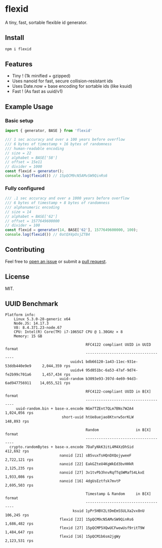 # flexid
A tiny, fast, sortable flexible id generator.

## Install

```sh
npm i flexid
```

## Features

  * Tiny ! (1k minified + gzipped)
  * Uses nanoid for fast, secure collision-resistant ids
  * Uses Date.now + base encoding for sortable ids (like ksuid)
  * Fast ! (As fast as uuid/v1)

## Example Usage

### Basic setup

```javascript
import { generator, BASE } from 'flexid'

/// 1 sec accuracy and over a 100 years before overflow
/// 6 bytes of timestamp + 16 bytes of randomness
/// human-readable encoding
// size = 22
// alphabet = BASE['58']
// offset = 15e11
// divider = 1000
const flexid = generator();
console.log(flexid()) // 15pQCM9cN5AMvSW9QinRs6
```

### Fully configured

```javascript
/// .1 sec accuracy and over a 1000 years before overflow
/// 6 bytes of timestamp + 8 bytes of randomness
/// alphanumeric encoding
// size = 14
// alphabet = BASE['62']
// offset = 1577649600000
// divider = 100
const flexid = generator(14, BASE['62'], 1577649600000, 100);
console.log(flexid()) // 0atQX4pOsjZTB4
```

## Contributing

Feel free to [open an issue](https://github.com/jchook/uuid-random/issues) or submit a [pull request](https://github.com/jchook/uuid-random/pulls).

## License

MIT.

## UUID Benchmark  

    Platform info:
        Linux 5.3.0-28-generic x64
        Node.JS: 14.17.3
        V8: 8.4.371.23-node.67
        CPU: Intel(R) Core(TM) i7-1065G7 CPU @ 1.30GHz × 8
        Memory: 15 GB

                                         RFC4122 compliant UUID in UUID format
                                         -------------------------------------
                                  uuidv1 bdb66120-1a43-11ec-931e-53ddb440e9e9     2,044,359 rps
                                  uuidv4 95d851bc-6a53-47af-9d74-fe2b99c701a6     1,457,434 rps
                             uuid-random b3093e93-397d-4e69-94d3-6ad947756911    14,055,521 rps
                                                                              
                                         RFC4122-compliant UUID in B[X] format
                                         -------------------------------------
         uuid-random.bin + base-x.encode NGm7TZEnt7QLm7BNs7W2A4                   1,024,056 rps
                              short-uuid htUe8uejao8Ktvrw5orKLW                     148,893 rps
                                                                              
                                         Random                 in B[X] format
                                         -------------------------------------
      crypto.randomBytes + base-x.encode 7DaFyNkK3itL4M4XzDhSid                     412,692 rps
                             nanoid [21] sB5vuxTsHQnDXQojyweeF                    2,722,121 rps
                             nanoid [22] EakGZteU4KgWkEd3bvHHkR                   2,125,235 rps
                             nanoid [27] 3v1tvPb3hnvRqfTqSWMafS4LkxE              1,933,086 rps
                             nanoid [16] 4dgUsEztfsk7mvtP                         2,695,503 rps
                                                                              
                                         Timestamp & Random     in B[X] format
                                         -------------------------------------
                                   ksuid 1yPr5HBV2LtDmEmSSULXa2vx8nU                106,245 rps
                             flexid [22] 15pQCM9cN5AMvSW9QinRs6                   1,686,482 rps
                             flexid [27] 15pQCMP5XQwUCFwewUsf9ritT9W              1,484,647 rps
                             flexid [16] 15pQCM1b6sm2jgWy                         2,123,531 rps
